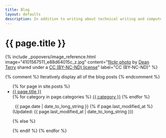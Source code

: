 ```yaml
---
title: Blog
layout: defaults
description: In addition to writing about technical writing and computer science research, I publish articles on many topics in the fields of software engineering, software testing, and data science. Find your favorite article and start reading!
---
```


# {{ page.title }}

<!-- Include header image -->
{% include _popovers/image_reference.html image="4101567511_e88d64015c_z.jpg" content="<a title='Colored Pencils' href='https://flickr.com/photos/therefore/4101567511'>flickr photo</a> by <a href='https://flickr.com/people/therefore'>Dean Terry</a> shared under a <a href='https://creativecommons.org/licenses/by-nc-nd/2.0/'>CC (BY-NC-ND) license</a>" label="CC (BY-NC-ND)" %}

{% comment %} Iteratively display all of the blog posts {% endcomment %}
<ul class="fa-ul">
{% for page in site.posts %}
  <li><i class="fa-li fa fa-edit fa-lg"></i><a class="major" href="/{{ page.url | remove_first:'/'}}">{{ page.title }}</a></li>
  <i class="fa fa-tags" aria-hidden="true"></i>
  {% for category in page.categories %}
  <a class="tag" href="/categories/#{{ category | slugify }}"> {{ category }}</a>
  {% endfor %}
  <p>
  <i class="fa fa-calendar-o" aria-hidden="true"></i>
  &nbsp; {{ page.date | date_to_long_string }}
  {% if page.last_modified_at %}
  (Updated: {{ page.last_modified_at | date_to_long_string }})
  <p></p>
  {% else %}
  <p></p>
  {% endif %}
{% endfor %}
</ul>
